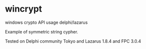 # wincrypt
windows crypto API usage delphi/lazarus

Example of symmetric string cypher.

Tested on Delphi community Tokyo and Lazarus 1.8.4 and FPC 3.0.4
